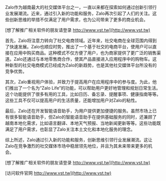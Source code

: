Zalo作为越南最大的社交媒体平台之一，一直以来都在探索如何通过创新引领行业发展潮流。近来，通过引入新的功能和服务，Zalo再次引起了人们的关注。这些创新思维的举措不仅满足了用户需求，也为公司带来了更多的商业机会。

[想了解推广相关软件的朋友请登录 http://www.vst.tw](http://www.vst.tw)

首先，Zalo将注意力转向了社交电商领域。近年来，社交电商在全球范围内得到了快速发展。Zalo也顺应时势，推出了一个基于社交的电商平台，使用户可以直接在应用中购买商品。这种模式不仅方便了用户，也为商家提供了更广泛的销售渠道。Zalo还通过与本地零售商合作，使其产品直接进入应用程序中的购物车。这种新型的社交电商模式已经成为Zalo的新趋势，也是其他社交媒体平台所没有的竞争优势。

其次，Zalo重视用户体验，并致力于提高用户在应用程序中的参与度。为此，他们推出了一个名为“Zalo Life”的功能，可以帮助用户更好地管理和规划日常生活。这个功能提供了很多有用的工具，比如日历、备忘录、提醒事项、健康指南等等。这些工具不仅可以提高用户的生活质量，还能增加用户对Zalo的粘性。

最后，Zalo还在开发智能语音助手，为用户提供更加便捷的服务。虽然市场上已有很多智能语音助手，但Zalo的智能语音助手在提供基础服务的同时，还兼顾了越南本地化需求，比如语言翻译、本地天气预报、当地新闻更新等等。这些功能既满足了用户需求，也彰显了Zalo关注本土文化和本地化服务的理念。

综上所述，Zalo通过引入新的功能和服务，创新思维引领行业发展潮流。这让Zalo在竞争激烈的社交媒体市场中稳居领先地位，并且为其未来带来更多的机会。

[想了解推广相关软件的朋友请登录 http://www.vst.tw](http://www.vst.tw)


[访问软件官网 http://www.vst.tw](http://www.vst.tw)

